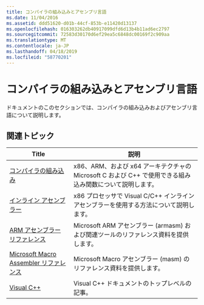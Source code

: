 ```yaml
---
title: コンパイラの組み込みとアセンブリ言語
ms.date: 11/04/2016
ms.assetid: ddd51620-d01b-44cf-853b-e11420d13137
ms.openlocfilehash: 016303262db40917099dfd6d13b4b11ad6ec2797
ms.sourcegitcommit: 72583d30170d6ef29ea5c6848dc00169f2c909aa
ms.translationtype: MT
ms.contentlocale: ja-JP
ms.lasthandoff: 04/18/2019
ms.locfileid: "58770201"
---
```

# <a name="compiler-intrinsics-and-assembly-language"></a>コンパイラの組み込みとアセンブリ言語

ドキュメントのこのセクションでは、コンパイラの組み込みおよびアセンブリ言語について説明します。

## <a name="related-articles"></a>関連トピック

|Title|説明|
|-----------|-----------------|
|[コンパイラの組み込み](../intrinsics/compiler-intrinsics.md)|x86、ARM、および x64 アーキテクチャの Microsoft C および C++ で使用できる組み込み関数について説明します。|
|[インライン アセンブラー](../assembler/inline/inline-assembler.md)|x86 プロセッサで Visual C/C++ インライン アセンブラーを使用する方法について説明します。|
|[ARM アセンブラー リファレンス](../assembler/arm/arm-assembler-reference.md)|Microsoft ARM アセンブラー (armasm) および関連ツールのリファレンス資料を提供します。|
|[Microsoft Macro Assembler リファレンス](../assembler/masm/microsoft-macro-assembler-reference.md)|Microsoft Macro アセンブラー (masm) のリファレンス資料を提供します。|
|[Visual C++](../overview/visual-cpp-in-visual-studio.md)|Visual C++ ドキュメントのトップレベルの記事。|